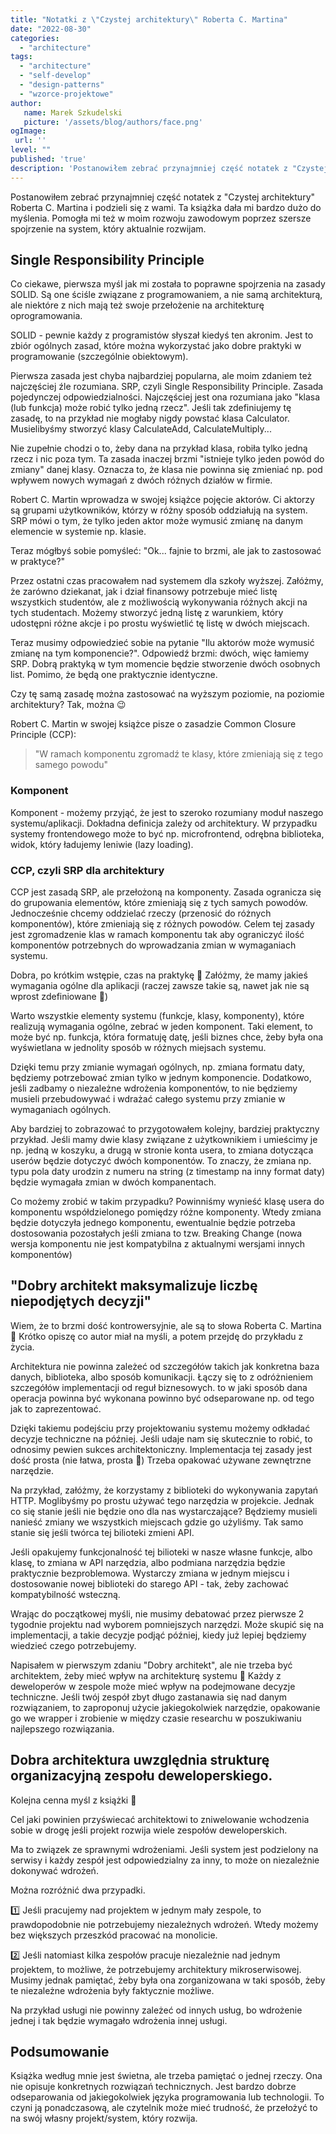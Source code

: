 ```yaml
---
title: "Notatki z \"Czystej architektury\" Roberta C. Martina"
date: "2022-08-30"
categories: 
  - "architecture"
tags: 
  - "architecture"
  - "self-develop"
  - "design-patterns"
  - "wzorce-projektowe"
author:
   name: Marek Szkudelski
   picture: '/assets/blog/authors/face.png'
ogImage:
 url: ''
level: ""
published: 'true'
description: 'Postanowiłem zebrać przynajmniej część notatek z "Czystej architektury" Roberta C. Martina i podzieli się z wami. Ta książka dała mi bardzo dużo do myślenia. Pomogła mi też w moim rozwoju zawodowym poprzez szersze spojrzenie na system, który aktualnie rozwijam.'
---
```


Postanowiłem zebrać przynajmniej część notatek z "Czystej architektury" Roberta C. Martina i podzieli się z wami. Ta książka dała mi bardzo dużo do myślenia. Pomogła mi też w moim rozwoju zawodowym poprzez szersze spojrzenie na system, który aktualnie rozwijam.

## Single Responsibility Principle

Co ciekawe, pierwsza myśl jak mi została to poprawne spojrzenia na zasady SOLID. Są one ściśle związane z programowaniem, a nie samą architekturą, ale niektóre z nich mają też swoje przełożenie na architekturę oprogramowania.

SOLID - pewnie każdy z programistów słyszał kiedyś ten akronim. Jest to zbiór ogólnych zasad, które można wykorzystać jako dobre praktyki w programowanie (szczególnie obiektowym).

Pierwsza zasada jest chyba najbardziej popularna, ale moim zdaniem też najczęściej źle rozumiana. SRP, czyli Single Responsibility Principle. Zasada pojedynczej odpowiedzialności. Najczęściej jest ona rozumiana jako "klasa (lub funkcja) może robić tylko jedną rzecz". Jeśli tak zdefiniujemy tę zasadę, to na przykład nie mogłaby nigdy powstać klasa Calculator. Musielibyśmy stworzyć klasy CalculateAdd, CalculateMultiply...

Nie zupełnie chodzi o to, żeby dana na przykład klasa, robiła tylko jedną rzecz i nic poza tym. Ta zasada inaczej brzmi "istnieje tylko jeden powód do zmiany" danej klasy. Oznacza to, że klasa nie powinna się zmieniać np. pod wpływem nowych wymagań z dwóch różnych działów w firmie.

Robert C. Martin wprowadza w swojej książce pojęcie aktorów. Ci aktorzy są grupami użytkowników, którzy w różny sposób oddziałują na system. SRP mówi o tym, że tylko jeden aktor może wymusić zmianę na danym elemencie w systemie np. klasie.

Teraz mógłbyś sobie pomyśleć: "Ok... fajnie to brzmi, ale jak to zastosować w praktyce?"

Przez ostatni czas pracowałem nad systemem dla szkoły wyższej. Załóżmy, że zarówno dziekanat, jak i dział finansowy potrzebuje mieć listę wszystkich studentów, ale z możliwością wykonywania różnych akcji na tych studentach. Możemy stworzyć jedną listę z warunkiem, który udostępni różne akcje i po prostu wyświetlić tę listę w dwóch miejscach.

Teraz musimy odpowiedzieć sobie na pytanie "Ilu aktorów może wymusić zmianę na tym komponencie?". Odpowiedź brzmi: dwóch, więc łamiemy SRP. Dobrą praktyką w tym momencie będzie stworzenie dwóch osobnych list. Pomimo, że będą one praktycznie identyczne.

Czy tę samą zasadę można zastosować na wyższym poziomie, na poziomie architektury? Tak, można 😉

Robert C. Martin w swojej książce pisze o zasadzie Common Closure Principle (CCP):

> "W ramach komponentu zgromadź te klasy, które zmieniają się z tego samego powodu"

### Komponent

Komponent - możemy przyjąć, że jest to szeroko rozumiany moduł naszego systemu/aplikacji. Dokładna definicja zależy od architektury. W przypadku systemy frontendowego może to być np. microfrontend, odrębna biblioteka, widok, który ładujemy leniwie (lazy loading).

### CCP, czyli SRP dla architektury

CCP jest zasadą SRP, ale przełożoną na komponenty. Zasada ogranicza się do grupowania elementów, które zmieniają się z tych samych powodów. Jednocześnie chcemy oddzielać rzeczy (przenosić do różnych komponentów), które zmieniają się z różnych powodów. Celem tej zasady jest zgromadzenie klas w ramach komponentu tak aby ograniczyć ilość komponentów potrzebnych do wprowadzania zmian w wymaganiach systemu.

Dobra, po krótkim wstępie, czas na praktykę 🙂 Załóżmy, że mamy jakieś wymagania ogólne dla aplikacji (raczej zawsze takie są, nawet jak nie są wprost zdefiniowane 🙂)

Warto wszystkie elementy systemu (funkcje, klasy, komponenty), które realizują wymagania ogólne, zebrać w jeden komponent. Taki element, to może być np. funkcja, która formatuję datę, jeśli biznes chce, żeby była ona wyświetlana w jednolity sposób w różnych miejsach systemu.

Dzięki temu przy zmianie wymagań ogólnych, np. zmiana formatu daty, będziemy potrzebować zmian tylko w jednym komponencie. Dodatkowo, jeśli zadbamy o niezależne wdrożenia komponentów, to nie będziemy musieli przebudowywać i wdrażać całego systemu przy zmianie w wymaganiach ogólnych.

Aby bardziej to zobrazować to przygotowałem kolejny, bardziej praktyczny przykład. Jeśli mamy dwie klasy związane z użytkownikiem i umieścimy je np. jedną w koszyku, a drugą w stronie konta usera, to zmiana dotycząca userów będzie dotyczyć dwóch komponentów. To znaczy, że zmiana np. typu pola daty urodzin z numeru na string (z timestamp na inny format daty) będzie wymagała zmian w dwóch kompanentach.

Co możemy zrobić w takim przypadku? Powinniśmy wynieść klasę usera do komponentu współdzielonego pomiędzy różne komponenty. Wtedy zmiana będzie dotyczyła jednego komponentu, ewentualnie będzie potrzeba dostosowania pozostałych jeśli zmiana to tzw. Breaking Change (nowa wersja komponentu nie jest kompatybilna z aktualnymi wersjami innych komponentów)

## "Dobry architekt maksymalizuje liczbę niepodjętych decyzji"

Wiem, że to brzmi dość kontrowersyjnie, ale są to słowa Roberta C. Martina 🙂 Krótko opiszę co autor miał na myśli, a potem przejdę do przykładu z życia.

Architektura nie powinna zależeć od szczegółów takich jak konkretna baza danych, biblioteka, albo sposób komunikacji. Łączy się to z odróżnieniem szczegółów implementacji od reguł biznesowych. to w jaki sposób dana operacja powinna być wykonana powinno być odseparowane np. od tego jak to zaprezentować.

Dzięki takiemu podejściu przy projektowaniu systemu możemy odkładać decyzje techniczne na później. Jeśli udaje nam się skutecznie to robić, to odnosimy pewien sukces architektoniczny. Implementacja tej zasady jest dość prosta (nie łatwa, prosta 🙂) Trzeba opakować używane zewnętrzne narzędzie.

Na przykład, załóżmy, że korzystamy z biblioteki do wykonywania zapytań HTTP. Moglibyśmy po prostu używać tego narzędzia w projekcie. Jednak co się stanie jeśli nie będzie ono dla nas wystarczające? Będziemy musieli nanieść zmiany we wszystkich miejscach gdzie go użyliśmy. Tak samo stanie się jeśli twórca tej bilioteki zmieni API.

Jeśli opakujemy funkcjonalność tej bilioteki w nasze własne funkcje, albo klasę, to zmiana w API narzędzia, albo podmiana narzędzia będzie praktycznie bezproblemowa. Wystarczy zmiana w jednym miejscu i dostosowanie nowej biblioteki do starego API - tak, żeby zachować kompatybilność wsteczną.

Wrając do początkowej myśli, nie musimy debatować przez pierwsze 2 tygodnie projektu nad wyborem pomniejszych narzędzi. Może skupić się na implementacji, a takie decyzje podjąć później, kiedy już lepiej będziemy wiedzieć czego potrzebujemy.

Napisałem w pierwszym zdaniu "Dobry architekt", ale nie trzeba być architektem, żeby mieć wpływ na architekturę systemu 🙂 Każdy z deweloperów w zespole może mieć wpływ na podejmowane decyzje techniczne. Jeśli twój zespół zbyt długo zastanawia się nad danym rozwiązaniem, to zaproponuj użycie jakiegokolwiek narzędzie, opakowanie go we wrapper i zrobienie w między czasie researchu w poszukiwaniu najlepszego rozwiązania. 

## Dobra architektura uwzględnia strukturę organizacyjną zespołu deweloperskiego.

Kolejna cenna myśl z książki 🙂

Cel jaki powinien przyświecać architektowi to zniwelowanie wchodzenia sobie w drogę jeśli projekt rozwija wiele zespołów deweloperskich.

Ma to związek ze sprawnymi wdrożeniami. Jeśli system jest podzielony na serwisy i każdy zespół jest odpowiedzialny za inny, to może on niezależnie dokonywać wdrożeń.

Można rozróżnić dwa przypadki.

1️⃣ Jeśli pracujemy nad projektem w jednym mały zespole, to prawdopodobnie nie potrzebujemy niezależnych wdrożeń. Wtedy możemy bez większych przeszkód pracować na monolicie.

2️⃣ Jeśli natomiast kilka zespołów pracuje niezależnie nad jednym projektem, to możliwe, że potrzebujemy architektury mikroserwisowej. Musimy jednak pamiętać, żeby była ona zorganizowana w taki sposób, żeby te niezależne wdrożenia były faktycznie możliwe.

Na przykład usługi nie powinny zależeć od innych usług, bo wdrożenie jednej i tak będzie wymagało wdrożenia innej usługi.

## Podsumowanie

Książka według mnie jest świetna, ale trzeba pamiętać o jednej rzeczy. Ona nie opisuje konkretnych rozwiązań technicznych. Jest bardzo dobrze odseparowania od jakiegokolwiek języka programowania lub technologii. To czyni ją ponadczasową, ale czytelnik może mieć trudność, że przełożyć to na swój własny projekt/system, który rozwija.
